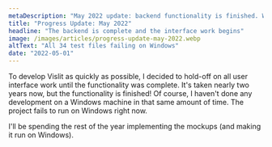 ```yaml
---
metaDescription: "May 2022 update: backend functionality is finished. Work starting on implemented the user interface."
title: "Progress Update: May 2022"
headline: "The backend is complete and the interface work begins"
image: /images/articles/progress-update-may-2022.webp
altText: "All 34 test files failing on Windows"
date: "2022-05-01"
---
```


To develop Vislit as quickly as possible, I decided to hold-off on all user interface work until the functionality was complete. It's taken nearly two years now, but the functionality is finished! Of course, I haven't done any development on a Windows machine in that same amount of time. The project fails to run on Windows right now.

I'll be spending the rest of the year implementing the mockups (and making it run on Windows).
